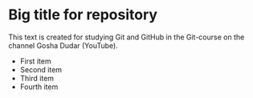 # Big title for repository
This text is created for studying Git and GitHub in the Git-course on the channel Gosha Dudar (YouTube).

- First item
- Second item
- Third item
- Fourth item